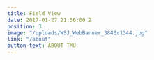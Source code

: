 ```yaml
---
title: Field View
date: 2017-01-27 21:56:00 Z
position: 3
image: "/uploads/WSJ_WebBanner_3840x1344.jpg"
link: "/about"
button-text: ABOUT TMU
---
```


